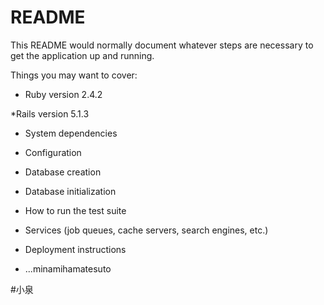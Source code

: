 # README

This README would normally document whatever steps are necessary to get the
application up and running.

Things you may want to cover:

* Ruby version
2.4.2

*Rails version
5.1.3

* System dependencies

* Configuration

* Database creation

* Database initialization

* How to run the test suite

* Services (job queues, cache servers, search engines, etc.)

* Deployment instructions

* ...minamihamatesuto

#小泉
